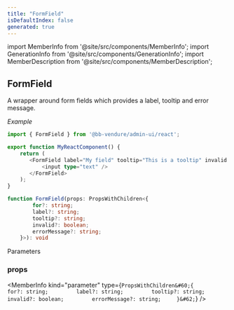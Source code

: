 ```yaml
---
title: "FormField"
isDefaultIndex: false
generated: true
---
```

<!-- This file was generated from the Vendure source. Do not modify. Instead, re-run the "docs:build" script -->
import MemberInfo from '@site/src/components/MemberInfo';
import GenerationInfo from '@site/src/components/GenerationInfo';
import MemberDescription from '@site/src/components/MemberDescription';


## FormField

<GenerationInfo sourceFile="packages/admin-ui/src/lib/react/src/react-components/FormField.tsx" sourceLine="22" packageName="@bb-vendure/admin-ui" />

A wrapper around form fields which provides a label, tooltip and error message.

*Example*

```ts
import { FormField } from '@bb-vendure/admin-ui/react';

export function MyReactComponent() {
    return (
       <FormField label="My field" tooltip="This is a tooltip" invalid errorMessage="This field is invalid">
           <input type="text" />
       </FormField>
    );
}
```

```ts title="Signature"
function FormField(props: PropsWithChildren<{
        for?: string;
        label?: string;
        tooltip?: string;
        invalid?: boolean;
        errorMessage?: string;
    }>): void
```
Parameters

### props

<MemberInfo kind="parameter" type={`PropsWithChildren&#60;{         for?: string;         label?: string;         tooltip?: string;         invalid?: boolean;         errorMessage?: string;     }&#62;`} />

